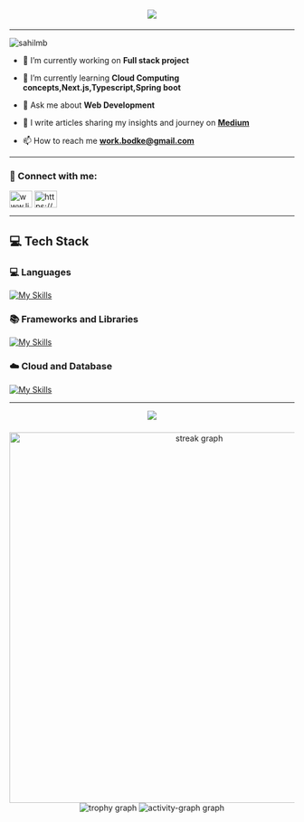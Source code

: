 <h1 align="center">
    <img src="https://readme-typing-svg.herokuapp.com/?font=Righteous&size=35&center=true&vCenter=true&width=500&height=70&color=F4FF35&duration=4000&lines=Hi+There!+👋;+I'm+Sahil+Bodke!+;Data+Enthusiast!+;Passionate+Web+Developer!+;" />
</h1>

----



<p align="left"> <img src="https://komarev.com/ghpvc/?username=sahilmb&label=Profile%20views&color=0e75b6&style=flat" alt="sahilmb" /> </p>

- 🔭 I’m currently working on **Full stack project**

- 🌱 I’m currently learning **Cloud Computing concepts,Next.js,Typescript,Spring boot**

- 💬 Ask me about **Web Development**

- 🤝 I write articles sharing my insights and journey on **[Medium](https://medium.com/@sahilbodke10)**
- 📫 How to reach me **work.bodke@gmail.com**

----

<h3 align="left">🔗 Connect with me:</h3>
<p align="left">
<a href="https://linkedin.com/in/www.linkedin.com/in/sahil-bodke-45570a251" target="blank"><img align="center" src="https://raw.githubusercontent.com/rahuldkjain/github-profile-readme-generator/master/src/images/icons/Social/linked-in-alt.svg" alt="www.linkedin.com/in/sahil-bodke-45570a251" height="30" width="40" /></a>
<a href="https://kaggle.com/https://www.kaggle.com/sahilmb26" target="blank"><img align="center" src="https://raw.githubusercontent.com/rahuldkjain/github-profile-readme-generator/master/src/images/icons/Social/kaggle.svg" alt="https://www.kaggle.com/sahilmb26" height="30" width="40" /></a>
</p>

----

 <span> <h2> 💻 Tech Stack</h2></span>
  <span> <h3> 💻 Languages</h3></span>
[![My Skills](https://skillicons.dev/icons?i=c,cpp,java,python,html,css,js,ts,sql)](https://skillicons.dev)
<span> <h3> 📚 Frameworks and Libraries</h3></span>
[![My Skills](https://skillicons.dev/icons?i=nextjs,react,materialui,tailwind,sklearn,opencv,tensorflow)](https://skillicons.dev)
 <span> <h3> ☁️ Cloud and Database</h3></span>
[![My Skills](https://skillicons.dev/icons?i=gcp,mongodb)](https://skillicons.dev)

----

<div align="center">
 <img src="https://profile-counter.glitch.me/SahiLmb/count.svg?"  />
</div>
<h3/>


###
<div align="center">
  <img src="https://streak-stats.demolab.com?user=SahiLmb&locale=en&mode=daily&theme=yeblu&hide_border=false&border_radius=5&order=3" height="auto" width="655" alt="streak graph"  />
  <img src="https://github-profile-trophy.vercel.app?username=SahiLmb&theme=algolia&column=-1&row=1&margin-w=8&margin-h=8&no-bg=true&no-frame=false&order=4" height="auto" alt="trophy graph"  />
  <img src="https://github-readme-activity-graph.vercel.app/graph?username=SahiLmb&radius=16&theme=react&area=true&order=5" height="auto" alt="activity-graph graph"  />
</div>



